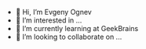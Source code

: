 - 👋 Hi, I’m Evgeny Ognev
- 👀 I’m interested in ...
- 🌱 I’m currently learning at GeekBrains
- 💞️ I’m looking to collaborate on ...

<!---
EvgenyOgnev/EvgenyOgnev is a ✨ special ✨ repository because its `README.md` (this file) appears on your GitHub profile.
You can click the Preview link to take a look at your changes.
--->
